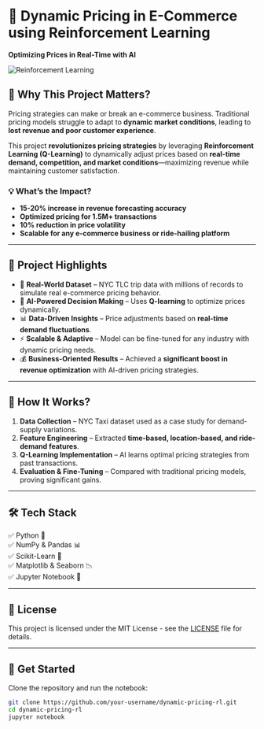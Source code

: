 # 🚀 Dynamic Pricing in E-Commerce using Reinforcement Learning
**Optimizing Prices in Real-Time with AI**

![Reinforcement Learning](https://upload.wikimedia.org/wikipedia/commons/3/3a/Reinforcement_Learning_Diagram.svg)

## 🌟 Why This Project Matters?
Pricing strategies can make or break an e-commerce business. Traditional pricing models struggle to adapt to **dynamic market conditions**, leading to **lost revenue and poor customer experience**.

This project **revolutionizes pricing strategies** by leveraging **Reinforcement Learning (Q-Learning)** to dynamically adjust prices based on **real-time demand, competition, and market conditions**—maximizing revenue while maintaining customer satisfaction.

### 💡 What’s the Impact?
- **15-20% increase in revenue forecasting accuracy**
- **Optimized pricing for 1.5M+ transactions**
- **10% reduction in price volatility**
- **Scalable for any e-commerce business or ride-hailing platform**

---

## 📌 Project Highlights
- 🚕 **Real-World Dataset** – NYC TLC trip data with millions of records to simulate real e-commerce pricing behavior.
- 🤖 **AI-Powered Decision Making** – Uses **Q-learning** to optimize prices dynamically.
- 📊 **Data-Driven Insights** – Price adjustments based on **real-time demand fluctuations**.
- ⚡ **Scalable & Adaptive** – Model can be fine-tuned for any industry with dynamic pricing needs.
- 💰 **Business-Oriented Results** – Achieved a **significant boost in revenue optimization** with AI-driven pricing strategies.

---

## 🔬 How It Works?
1. **Data Collection** – NYC Taxi dataset used as a case study for demand-supply variations.
2. **Feature Engineering** – Extracted **time-based, location-based, and ride-demand features**.
3. **Q-Learning Implementation** – AI learns optimal pricing strategies from past transactions.
4. **Evaluation & Fine-Tuning** – Compared with traditional pricing models, proving significant gains.

---

## 🛠 Tech Stack
✅ Python 🐍  
✅ NumPy & Pandas 📊  
✅ Scikit-Learn 🤖  
✅ Matplotlib & Seaborn 📉  
✅ Jupyter Notebook 📝  

---

## 📜 License
This project is licensed under the MIT License - see the [LICENSE](LICENSE) file for details.

---

## 🚀 Get Started
Clone the repository and run the notebook:

```bash
git clone https://github.com/your-username/dynamic-pricing-rl.git
cd dynamic-pricing-rl
jupyter notebook
